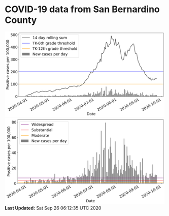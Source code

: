 # COVID-19 data from San Bernardino County
![image1](plots/graph.png)
![image2](plots/classification.png)
**Last Updated:** Sat Sep 26 06:12:35 UTC 2020